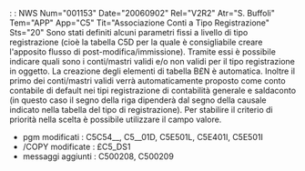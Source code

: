  :  : NWS Num="001153" Date="20060902" Rel="V2R2" Atr="S. Buffoli" Tem="APP" App="C5" Tit="Associazione Conti a Tipo Registrazione" Sts="20"
Sono stati definiti alcuni parametri fissi a livello di tipo registrazione (cioè la tabella C5D per
la quale è consigliabile creare l'apposito flusso di post-modifica/immissione). Tramite essi è possibile indicare quali sono i conti/mastri validi e/o non validi per il tipo registrazione in oggetto.
La creazione degli elementi di tabella B£N è automatica.
Inoltre il primo dei conti/mastri validi verrà automaticamente proposto come conto contabile di default nei tipi registrazione di contabilità generale e saldaconto (in questo caso il segno della riga dipenderà dal segno della causale indicato nella tabella del tipo di registrazione).
Per stabilire il criterio di priorità nella scelta è possibile utilizzare il campo valore.

-  pgm modificati :  C5C54__, C5__01D, C5E501L, C5E401I, C5E501I
-  /COPY modificate :  £C5_DS1
-  messaggi aggiunti :  C500208, C500209
